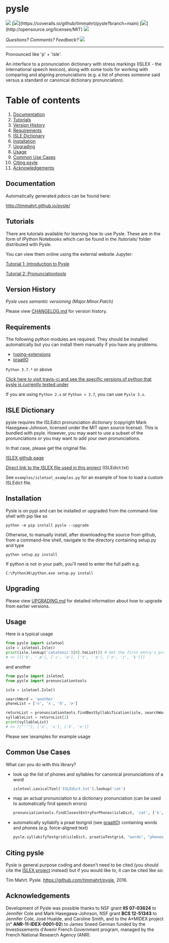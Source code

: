 
# pysle

[![](https://app.travis-ci.com/timmahrt/pysle.svg?branch=main)](https://app.travis-ci.com/github/timmahrt/pysle) [![](https://coveralls.io/repos/github/timmahrt/pysle/badge.svg?)](https://coveralls.io/github/timmahrt/pysle?branch=main) [![](https://img.shields.io/badge/license-MIT-blue.svg?)](http://opensource.org/licenses/MIT) [![](https://img.shields.io/pypi/v/pysle.svg)](https://pypi.org/project/pysle/)

*Questions?  Comments?  Feedback? [![](https://badges.gitter.im/pysle/Lobby.svg)](https://gitter.im/pysle/Lobby?utm_source=badge&utm_medium=badge&utm_campaign=pr-badge&utm_content=badge)*

-----

Pronounced like 'p' + 'isle'.

An interface to a pronunciation dictionary with stress markings
(ISLEX - the international speech lexicon),
along with some tools for working with comparing and aligning
pronunciations (e.g. a list of phones someone said versus a standard or
canonical dictionary pronunciation).


# Table of contents
1. [Documentation](#documentation)
2. [Tutorials](#tutorials)
3. [Version History](#version-history)
4. [Requirements](#requirements)
5. [ISLE Dictionary](#isle-dictionary)
6. [Installation](#installation)
7. [Upgrading](#upgrading)
8. [Usage](#usage)
9. [Common Use Cases](#common-use-cases)
10. [Citing psyle](#citing-pysle)
11. [Acknowledgements](#acknowledgements)


## Documentation

Automatically generated pdocs can be found here:

http://timmahrt.github.io/pysle/

## Tutorials

There are tutorials available for learning how to use Pysle.  These
are in the form of IPython Notebooks which can be found in the /tutorials/
folder distributed with Pysle.

You can view them online using the external website Jupyter:

[Tutorial 1: Introduction to Pysle](<https://nbviewer.jupyter.org/github/timmahrt/pysle/blob/main/tutorials/tutorial1_intro_to_pysle.ipynb>)

[Tutorial 2: Pronunciationtools](<https://nbviewer.jupyter.org/github/timmahrt/pysle/blob/main/tutorials/tutorial2_pronunciationtools.ipynb>)

## Version History

*Pysle uses semantic versioning (Major.Minor.Patch)*

Please view [CHANGELOG.md](https://github.com/timmahrt/pysle/blob/main/CHANGELOG.md) for version history.


## Requirements

The following python modules are required.  They should be installed automatically but you can 
install them manually if you have any problems.
- [typing-extensions](`https://pypi.org/project/typing-extensions/`)
- [praatIO](<https://github.com/timmahrt/praatIO>) 

``Python 3.7.*`` or above

[Click here to visit travis-ci and see the specific versions of python that pysle is currently tested under](<https://app.travis-ci.com/github/timmahrt/pysle>)

If you are using ``Python 2.x`` or ``Python < 3.7``, you can use `Pysle 3.x`.

## ISLE Dictionary

pysle requires the ISLEdict pronunciation dictionary
(copyright Mark Hasegawa-Johnson, licensed under the MIT open source license).
This is bundled with psyle.  However, you may want to use a subset of the pronunciations
or you may want to add your own pronunciations.

In that case, please get the original file.

  [ISLEX github page](<https://github.com/uiuc-sst/g2ps>)

  [Direct link to the ISLEX file used in this project](<https://raw.githubusercontent.com/uiuc-sst/g2ps/master/English/ISLEdict.txt>) (ISLEdict.txt)

See `examples/isletool_examples.py` for an example of how to load a custom ISLEdict file.


## Installation

Pysle is on pypi and can be installed or upgraded from the command-line shell with pip like so

    python -m pip install pysle --upgrade

Otherwise, to manually install, after downloading the source from github, from a command-line shell, navigate to the directory containing setup.py and type

    python setup.py install

If python is not in your path, you'll need to enter the full path e.g.

    C:\Python36\python.exe setup.py install

## Upgrading

Please view [UPGRADING.md](https://github.com/timmahrt/pysle/blob/main/UPGRADING.md) for detailed information about how to upgrade from earlier versions.

## Usage

Here is a typical usage

```python
from pysle import isletool
isle = isletool.Isle()
print(isle.lookup('catatonic')[0].toList()) # Get the first entry's pronunciation
# >> [[['k', 'ˌæ'], ['ɾ', 'ə'], ['t', 'ˈɑ'], ['n', 'ɪ', 'k']]]
```

and another

```python
from pysle import isletool
from pysle import pronunciationtools

isle = isletool.Isle()

searchWord = 'another'
phoneList = ['n', 'ʌ', 'ð', 'ɚ']

returnList = pronunciationtools.findBestSyllabification(isle, searchWord, phoneList)
syllableList = returnList[2]
print(syllableList)
# >> [["''"], ['n', 'ʌ'], ['ð', 'ɚ']]
```

Please see \\examples for example usage


## Common Use Cases


What can you do with this library?

- look up the list of phones and syllables for canonical pronunciations
  of a word
    ```python
    isletool.LexicalTool('ISLEdict.txt').lookup('cat')
    ```

- map an actual pronunciation to a dictionary pronunciation (can be used
  to automatically find speech errors)
    ```python
    pronunciationtools.findClosestEntryForPhones(isleDict, 'cat', ['k', 'æ',])
    ```

- automatically syllabify a praat textgrid (see [praatIO](<https://github.com/timmahrt/praatIO>))
   containing words and phones (e.g. force-aligned text)
    ```python
    pysle.syllabifyTextgrid(isleDict, praatioTextgrid, "words", "phones")
    ```

## Citing pysle


Pysle is general purpose coding and doesn't need to be cited
(you should cite the
[ISLEX project](<http://www.isle.illinois.edu/speech_web_lg/data/g2ps/>)
instead) but if you would like to, it can be cited like so:

Tim Mahrt. Pysle. https://github.com/timmahrt/pysle, 2016.


## Acknowledgements


Development of Pysle was possible thanks to NSF grant **IIS 07-03624**
to Jennifer Cole and Mark Hasegawa-Johnson, NSF grant **BCS 12-51343**
to Jennifer Cole, José Hualde, and Caroline Smith, and
to the A*MIDEX project (n° **ANR-11-IDEX-0001-02**) to James Sneed German
funded by the Investissements d'Avenir French Government program, managed
by the French National Research Agency (ANR).
